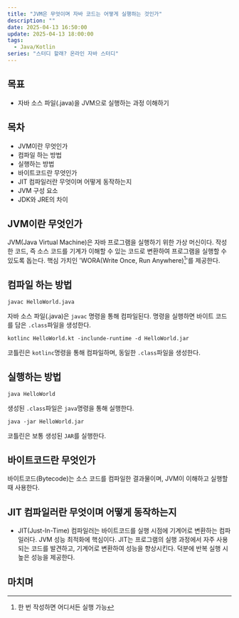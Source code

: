 ```yaml
---
title: "JVM은 무엇이며 자바 코드는 어떻게 실행하는 것인가"
description: ""
date: 2025-04-13 16:50:00
update: 2025-04-13 18:00:00
tags:
  - Java/Kotlin
series: "스터디 할래? 온라인 자바 스터디"
---
```


## 목표

- 자바 소스 파일(.java)을 JVM으로 실행하는 과정 이해하기

## 목차

- JVM이란 무엇인가
- 컴파일 하는 방법
- 실행하는 방법
- 바이트코드란 무엇인가
- JIT 컴파일러란 무엇이며 어떻게 동작하는지
- JVM 구성 요소
- JDK와 JRE의 차이

## JVM이란 무엇인가

JVM(Java Virtual Machine)은 자바 프로그램을 실행하기 위한 가상 머신이다. 작성한 코드, 즉 소스 코드를 기계가
이해할 수 있는 코드로 변환하여 프로그램을 실행할 수 있도록 돕는다. 핵심 가치인 'WORA(Write Once, Run Anywhere)[^1]'를 제공한다.

## 컴파일 하는 방법

```shell 
javac HelloWorld.java 
``` 

자바 소스 파일(.java)은 `javac` 명령을 통해 컴파일된다. 명령을 실행하면 바이트 코드를 담은 `.class`파일을 생성한다.

```shell 
kotlinc HelloWorld.kt -inclunde-runtime -d HelloWorld.jar 
``` 

코틀린은 `kotlinc`명령을 통해 컴파일하며, 동일한 `.class`파일을 생성한다.

## 실행하는 방법

```shell
java HelloWorld
```

생성된 `.class`파일은 `java`명령을 통해 실행한다.

```shell
java -jar HelloWorld.jar
```

코틀린은 보통 생성된 `JAR`를 실행한다. 

## 바이트코드란 무엇인가

바이트코드(Bytecode)는 소스 코드를 컴파일한 결과물이며, JVM이 이해하고 실행할 때 사용한다.

## JIT 컴파일러란 무엇이며 어떻게 동작하는지

- JIT(Just-In-Time) 컴파일러는 바이트코드를 실행 시점에 기계어로 변환하는 컴파일러다. JVM 성능 최적화에 핵심이다. JIT는 프로그램의 실행 과정에서 자주 사용되는 코드를 발견하고, 기계어로 변환하여 성능을 향상시킨다. 덕분에 반복 실행 시 높은 성능을 제공한다.

## 마치며 

[^1]: 한 번 작성하면 어디서든 실행 가능